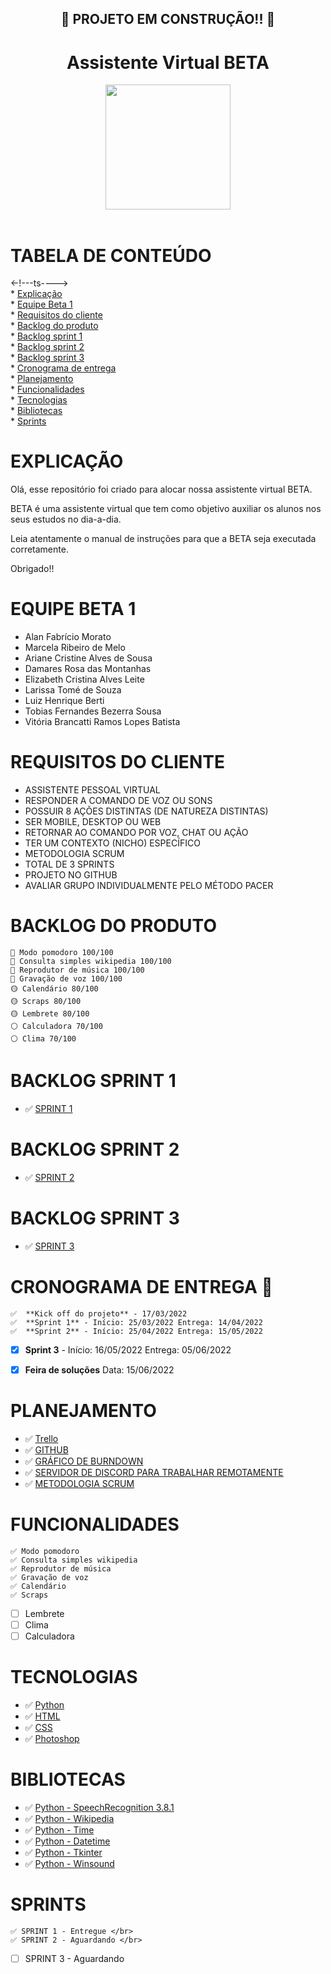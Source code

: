 <h2 align = "center">
    📱 PROJETO EM CONSTRUÇÃO!! 🚧
<h4/>

<h1 align = "center"> Assistente Virtual BETA </h1>

<div align="center">
<img src="https://user-images.githubusercontent.com/102003274/160285282-b3d220d2-bf73-4aba-9c86-74a6a4b640b0.png" width="200px" />
</div>

<br>

# TABELA DE CONTEÚDO
<-!---ts----> <br>
    * [Explicação](#Explicação) <br>
    * [Equipe Beta 1](#Equipe-beta-1) <br>
    * [Requisitos do cliente](#Requisitos-do-cliente) <br>
    * [Backlog do produto](#backlog-do-produto) <br>
    * [Backlog sprint 1](#Backlog-sprint-1) <br>
    * [Backlog sprint 2](#Backlog-sprint-2) <br>
    * [Backlog sprint 3](#Backlog-sprint-3) <br>
    * [Cronograma de entrega](#cronograma-de-entrega) <br>
    * [Planejamento](#Planejamento) <br>
    * [Funcionalidades](#Funcionalidades) <br>
    * [Tecnologias](#Tecnologias) <br>
    * [Bibliotecas](#Bibliotecas) <br>
    * [Sprints](#Sprints) <br>

# EXPLICAÇÃO

Olá, esse repositório foi criado para alocar nossa assistente virtual BETA.

BETA é uma assistente virtual que tem como objetivo auxiliar os alunos nos seus estudos no dia-a-dia.

Leia atentamente o manual de instruções para que a BETA seja executada corretamente.

Obrigado!!

# EQUIPE BETA 1

* Alan Fabrício Morato
* Marcela Ribeiro de Melo
* Ariane Cristine Alves de Sousa
* Damares Rosa das Montanhas
* Elizabeth Cristina Alves Leite
* Larissa Tomé de Souza
* Luiz Henrique Berti
* Tobias Fernandes Bezerra Sousa
* Vitória Brancatti Ramos  Lopes Batista

# REQUISITOS DO CLIENTE

* ASSISTENTE PESSOAL VIRTUAL
* RESPONDER A COMANDO DE VOZ OU SONS
* POSSUIR 8 AÇÕES DISTINTAS (DE NATUREZA DISTINTAS)
* SER MOBILE, DESKTOP OU WEB
* RETORNAR AO COMANDO POR VOZ, CHAT OU AÇÃO
* TER UM CONTEXTO (NICHO) ESPECÍFICO
* METODOLOGIA SCRUM
* TOTAL DE 3 SPRINTS
* PROJETO NO GITHUB
* AVALIAR GRUPO INDIVIDUALMENTE PELO MÉTODO PACER

# BACKLOG DO PRODUTO

    🔴 Modo pomodoro 100/100
    🔴 Consulta simples wikipedia 100/100
    🔴 Reprodutor de música 100/100
    🔴 Gravação de voz 100/100
    🟡 Calendário 80/100
    🟡 Scraps 80/100
    🟡 Lembrete 80/100
    ⚪ Calculadora 70/100
    ⚪ Clima 70/100


# BACKLOG SPRINT 1

- ✅ [SPRINT 1](https://github.com/alanfmorato/BETA/tree/main/Sprint%2001)

# BACKLOG SPRINT 2

- ✅ [SPRINT 2](https://github.com/alanfmorato/BETA/tree/main/Sprint%2002)

# BACKLOG SPRINT 3

- ✅ [SPRINT 3](https://github.com/alanfmorato/BETA/tree/main/Sprint%2003)

# CRONOGRAMA DE ENTREGA 📅

    ✅  **Kick off do projeto** - 17/03/2022 
    ✅  **Sprint 1** - Início: 25/03/2022 Entrega: 14/04/2022
    ✅  **Sprint 2** - Início: 25/04/2022 Entrega: 15/05/2022 
* [x] **Sprint 3** - Início: 16/05/2022 Entrega: 05/06/2022
* [x] **Feira de soluções** Data: 15/06/2022


# PLANEJAMENTO

- ✅ [Trello](https://trello.com/pt-BR)
- ✅ [GITHUB](https://github.com)
- ✅ [GRÁFICO DE BURNDOWN](#BURNDOWN)
- ✅ [SERVIDOR DE DISCORD PARA TRABALHAR REMOTAMENTE](https://discord.com)
- ✅ [METODOLOGIA SCRUM](http://www.desenvolvimentoagil.com.br/scrum/)

# FUNCIONALIDADES
    ✅ Modo pomodoro
    ✅ Consulta simples wikipedia
    ✅ Reprodutor de música
    ✅ Gravação de voz
    ✅ Calendário
    ✅ Scraps
* [ ] Lembrete
* [ ] Clima
* [ ] Calculadora

# TECNOLOGIAS

- ✅ [Python](https://www.python.org)
- ✅ [HTML](https://html.com)
- ✅ [CSS](https://www.w3.org/Style/CSS/Overview.en.html)
- ✅ [Photoshop](https://www.adobe.com/br/products/photoshop.html)


# BIBLIOTECAS

- ✅ [Python - SpeechRecognition 3.8.1](https://pypi.org/project/SpeechRecognition/)
- ✅ [Python - Wikipedia](https://pypi.org/project/wikipedia/)
- ✅ [Python - Time](https://pypi.org/project/time/)
- ✅ [Python - Datetime](https://pypi.org/project/DateTime/)
- ✅ [Python - Tkinter](https://pypi.org/project/tk-tools/)
- ✅ [Python - Winsound](https://pypi.org/project/wav-win-sound/)


# SPRINTS

    ✅ SPRINT 1 - Entregue </br>
    ✅ SPRINT 2 - Aguardando </br>
- [ ] SPRINT 3 - Aguardando
